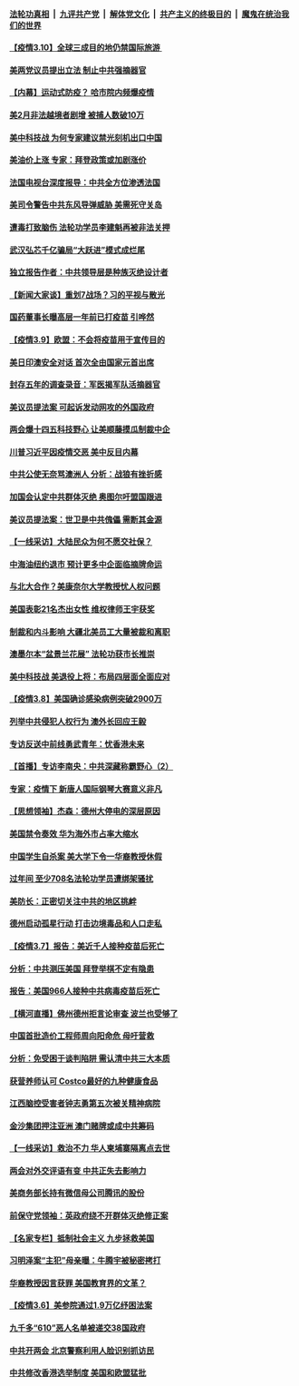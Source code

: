 

####  [法轮功真相](../../../../basic/blob/master/README.md?t=03102131) &nbsp;|&nbsp; [九评共产党](../../../../9ping.md/blob/master/README.md?t=03102131) &nbsp;|&nbsp; [解体党文化](../../../../jtdwh.md/blob/master/README.md?t=03102131)  &nbsp;|&nbsp; [共产主义的终极目的](../../../../gczydzjmd.md/blob/master/README.md?t=03102131) &nbsp;|&nbsp; [魔鬼在统治我们的世界](../../../../mgztzwmdsj.md/blob/master/README.md?t=03102131) 

#### [【疫情3.10】全球三成目的地仍禁国际旅游 ](../pages/nf4514/n12801652.md?t=03102131) 

#### [美两党议员提出立法 制止中共强摘器官](../pages/nf4514/n12801600.md?t=03102131) 

#### [【内幕】运动式防疫？ 哈市院内频爆疫情](../pages/nf4514/n12796208.md?t=03102131) 

#### [美2月非法越境者剧增 被捕人数破10万](../pages/nf4514/n12800889.md?t=03102131) 

#### [美中科技战 为何专家建议禁光刻机出口中国](../pages/nf4514/n12798176.md?t=03102131) 

#### [美油价上涨 专家：拜登政策或加剧涨价](../pages/nf4514/n12800324.md?t=03102131) 

#### [法国电视台深度报导：中共全方位渗透法国](../pages/nf4514/n12800445.md?t=03102131) 

#### [美司令警告中共东风导弹威胁 美需死守关岛](../pages/nf4514/n12800329.md?t=03102131) 

#### [遭毒打致脑伤 法轮功学员李建魁再被非法关押](../pages/nf4514/n12799369.md?t=03102131) 

#### [武汉弘芯千亿骗局“大跃进”模式成烂尾](../pages/nf4514/n12800134.md?t=03102131) 

#### [独立报告作者：中共领导层是种族灭绝设计者](../pages/nf4514/n12800129.md?t=03102131) 

#### [【新闻大家谈】重划7战场？习的平视与散光](../pages/nf4514/n12799859.md?t=03102131) 

#### [国药董事长曝高层一年前已打疫苗 引哗然](../pages/nf4514/n12799714.md?t=03102131) 

#### [【疫情3.9】欧盟：不会将疫苗用于宣传目的](../pages/nf4514/n12799381.md?t=03102131) 

#### [美日印澳安全对话 首次全由国家元首出席](../pages/nf4514/n12799183.md?t=03102131) 

#### [封存五年的调查录音：军医揭军队活摘器官](../pages/nf4514/n12798692.md?t=03102131) 

#### [美议员提法案 可起诉发动网攻的外国政府](../pages/nf4514/n12799094.md?t=03102131) 

#### [两会爆十四五科技野心 让美顺藤摸瓜制裁中企](../pages/nf4514/n12798329.md?t=03102131) 

#### [川普习近平因疫情交恶 美中反目内幕](../pages/nf4514/n12797693.md?t=03102131) 

#### [中共公使无奈骂澳洲人 分析：战狼有挫折感](../pages/nf4514/n12798369.md?t=03102131) 

#### [加国会认定中共群体灭绝 奥图尔吁盟国跟进](../pages/nf4514/n12798641.md?t=03102131) 

#### [美议员提法案：世卫是中共傀儡 需断其金源](../pages/nf4514/n12797935.md?t=03102131) 

#### [【一线采访】大陆民众为何不愿交社保？](../pages/nf4514/n12798062.md?t=03102131) 

#### [中海油纽约退市 预计更多中企面临摘牌命运](../pages/nf4514/n12797883.md?t=03102131) 

#### [与北大合作？美康奈尔大学教授忧人权问题](../pages/nf4514/n12796177.md?t=03102131) 

#### [美国表彰21名杰出女性 维权律师王宇获奖](../pages/nf4514/n12797569.md?t=03102131) 

#### [制裁和内斗影响 大疆北美员工大量被裁和离职](../pages/nf4514/n12797561.md?t=03102131) 

#### [澳墨尔本“盆景兰花展” 法轮功获市长推崇](../pages/nf4514/n12796384.md?t=03102131) 

#### [美中科技战 美退役上将：布局四层面全面应对](../pages/nf4514/n12788229.md?t=03102131) 

#### [【疫情3.8】美国确诊感染病例突破2900万](../pages/nf4514/n12796784.md?t=03102131) 

#### [列举中共侵犯人权行为 澳外长回应王毅](../pages/nf4514/n12796778.md?t=03102131) 

#### [专访反送中前线勇武青年：忧香港未来](../pages/nf4514/n12795636.md?t=03102131) 

#### [【首播】专访李南央：中共深藏称霸野心（2）](../pages/nf4514/n12794658.md?t=03102131) 

#### [专家：疫情下 新唐人国际钢琴大赛意义非凡](../pages/nf4514/n12796200.md?t=03102131) 

#### [【思想领袖】杰森：德州大停电的深层原因](../pages/nf4514/n12792404.md?t=03102131) 

#### [美国禁令奏效 华为海外市占率大缩水](../pages/nf4514/n12795826.md?t=03102131) 

#### [中国学生自杀案 美大学下令一华裔教授休假](../pages/nf4514/n12795597.md?t=03102131) 

#### [过年间 至少708名法轮功学员遭绑架骚扰](../pages/nf4514/n12794976.md?t=03102131) 

#### [美防长：正密切关注中共的地区挑衅](../pages/nf4514/n12795360.md?t=03102131) 

#### [德州启动孤星行动 打击边境毒品和人口走私](../pages/nf4514/n12795227.md?t=03102131) 

#### [【疫情3.7】报告：美近千人接种疫苗后死亡](../pages/nf4514/n12794897.md?t=03102131) 

#### [分析：中共测压美国 拜登举棋不定有隐患](../pages/nf4514/n12793154.md?t=03102131) 

#### [报告：美国966人接种中共病毒疫苗后死亡](../pages/nf4514/n12794335.md?t=03102131) 

#### [【横河直播】佛州德州拒言论审查 波兰也受够了](../pages/nf4514/n12794357.md?t=03102131) 

#### [中国首批造价工程师周向阳命危 母吁营救](../pages/nf4514/n12794588.md?t=03102131) 

#### [分析：免受困于谈判陷阱 需认清中共三大本质](../pages/nf4514/n12785793.md?t=03102131) 

#### [获营养师认可 Costco最好的九种健康食品](../pages/nf4514/n12792429.md?t=03102131) 

#### [江西脑控受害者钟志勇第五次被关精神病院](../pages/nf4514/n12794364.md?t=03102131) 

#### [金沙集团押注亚洲 澳门赌牌或成中共筹码](../pages/nf4514/n12794371.md?t=03102131) 

#### [【一线采访】救治不力 华人柬埔寨隔离点去世](../pages/nf4514/n12794266.md?t=03102131) 

#### [两会对外交评语有变 中共正失去影响力](../pages/nf4514/n12793629.md?t=03102131) 

#### [美商务部长持有微信母公司腾讯的股份](../pages/nf4514/n12794197.md?t=03102131) 

#### [前保守党领袖：英政府绕不开群体灭绝修正案](../pages/nf4514/n12794077.md?t=03102131) 

#### [【名家专栏】抵制社会主义 九步拯救美国](../pages/nf4514/n12793887.md?t=03102131) 

#### [习明泽案“主犯”母亲曝：牛腾宇被秘密拷打](../pages/nf4514/n12792688.md?t=03102131) 

#### [华裔教授因言获罪 美国教育界的文革？](../pages/nf4514/n12793240.md?t=03102131) 

#### [【疫情3.6】美参院通过1.9万亿纾困法案](../pages/nf4514/n12793634.md?t=03102131) 

#### [九千多“610”恶人名单被递交38国政府](../pages/nf4514/n12793222.md?t=03102131) 

#### [中共开两会 北京警察利用人脸识别抓访民](../pages/nf4514/n12793531.md?t=03102131) 

#### [中共修改香港选举制度 美国和欧盟猛批](../pages/nf4514/n12793091.md?t=03102131) 

